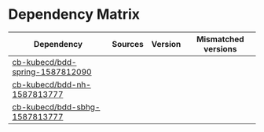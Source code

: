 # Dependency Matrix

Dependency | Sources | Version | Mismatched versions
---------- | ------- | ------- | -------------------
[cb-kubecd/bdd-spring-1587812090](https://github.com/cb-kubecd/bdd-spring-1587812090.git) |  | []() | 
[cb-kubecd/bdd-nh-1587813777](https://github.com/cb-kubecd/bdd-nh-1587813777.git) |  | []() | 
[cb-kubecd/bdd-sbhg-1587813777](https://github.com/cb-kubecd/bdd-sbhg-1587813777.git) |  | []() | 
